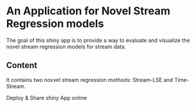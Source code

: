 # An Application for Novel Stream Regression models 
The goal of this shiny app is to provide a way to evaluate and visualize the novel stream regression models for stream data.

Content
--
It contains two novvel stream regression mothods: Stream-LSE and Time-Stream.

Deploy & Share shiny App online

